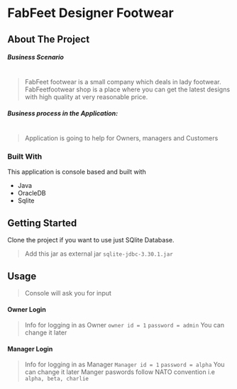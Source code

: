 # FabFeet Designer Footwear



## About The Project


##### Business Scenario
#
>FabFeet footwear is a small company which deals in lady footwear. FabFeetfootwear shop is
a place where you can get the latest designs with high quality at very reasonable price.

##### Business process in the Application:
#
>Application is going to help for Owners, managers and Customers




### Built With
This application is console based and built with
* Java
* OracleDB
* Sqlite




## Getting Started



Clone the project if you want to use just SQlite Database.

>Add this jar as external jar 
``sqlite-jdbc-3.30.1.jar``



## Usage

>Console will ask you for input

#### Owner Login
>Info for logging in as Owner
`owner id = 1`
`password = admin`
You can change it later

#### Manager Login
>Info for logging in as Manager
`Manager id = 1`
`password = alpha`
You can change it later
Manger paswords follow NATO convention i.e `alpha, beta, charlie`

















